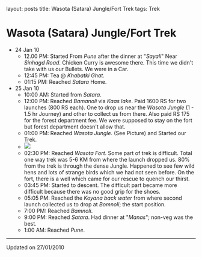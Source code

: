 layout: posts
title: Wasota (Satara) Jungle/Fort Trek
tags: Trek

# Wasota (Satara) Jungle/Fort Trek

* 24 Jan 10
    * 12.00 PM: Started From _Pune_ after the dinner at "_Sayali_" Near
        _Sinhagd Road_. Chicken Curry is awesome there. This time we didn't take
        with us our Bullets. We were in a Car.
    * 12:45 PM: Tea @ _Khabatki Ghat_.
    * 01:15 PM: Reached _Satara_ Home.
* 25 Jan 10
    * 10:00 AM: Started from _Satara_.
    * 12:00 PM: Reached _Bamanoli_ via _Kaas lake_. Paid 1600 RS for two
      launches (800 RS each). One to drop us near the _Wasota Jungle_ (1 - 1.5
      hr Journey) and other to collect us from there. Also paid RS 175 for the
      forest department fee. We were supposed to stay on the fort but forest
      department doesn't allow that.
    * 01:00 PM: Reached _Wasota Jungle_. (See Picture) and Started our Trek.
    * [![](http://3.bp.blogspot.com/_hiiwYtuYGgs/S2AFaxpBxhI/AAAAAAAAAxo/Jo3lt7wP60s/s320/DSCN3986.JPG)](http://3.bp.blogspot.com/_hiiwYtuYGgs/S2AFaxpBxhI/AAAAAAAAAxo/Jo3lt7wP60s/s1600-h/DSCN3986.JPG)
    * 02:30 PM: Reached _Wasota Fort_. Some part of trek is difficult. Total one
      way trek was 5-6 KM from where the launch dropped us. 80% from the trek is
      through the dense Jungle. Happened to see few wild hens and lots of
      strange birds which we had not seen before. On the fort, there is a well
      which came for our rescue to quench our thirst.
    * 03:45 PM: Started to descent. The difficult part became more difficult
      because there was no good grip for the shoes.
    * 05:05 PM: Reached the _Koyana back water_ from where second launch
      collected us to drop at _Bomnoli_; the start position.
    * 7:00 PM: Reached _Bamnoli_.
    * 9:00 PM: Reached _Satara_. Had dinner at "_Manas_"; non-veg was the best.
    * 1:00 AM: Reached _Pune_.

---
Updated on 27/01/2010
